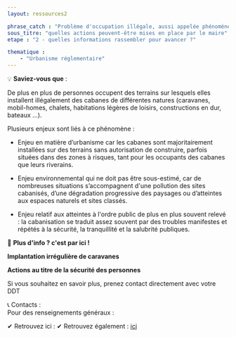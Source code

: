 ```yaml
---
layout: ressources2

phrase_catch : "Problème d'occupation illégale, aussi appelée phénomène de "cabanisation""
sous_titre: "quelles actions peuvent-être mises en place par le maire"
etape : "2 - quelles informations rassembler pour avancer ?"

thematique :
    - "Urbanisme réglementaire"
---
```

  
💡 **Saviez-vous que** :  
  
De plus en plus de personnes occupent des terrains sur lesquels elles installent illégalement des cabanes de différentes natures (caravanes, mobil-homes, chalets, habitations légères de loisirs, constructions en dur, bateaux …).

Plusieurs enjeux sont liés à ce phénomène : 

- Enjeu en matière d’urbanisme car les cabanes sont majoritairement installées sur des terrains sans autorisation de construire, parfois situées dans des zones à risques, tant pour les occupants des cabanes que leurs riverains.


- Enjeu environnemental qui ne doit pas être sous-estimé, car de nombreuses situations s’accompagnent d'une pollution des sites cabanisés, d’une dégradation progressive des paysages ou d’atteintes aux espaces naturels et sites classés. 


- Enjeu relatif aux atteintes à l'ordre public de plus en plus souvent relevé : la cabanisation se traduit assez souvent par des troubles manifestes et répétés à la sécurité, la tranquillité et la salubrité publiques. 




🚀 **Plus d'info ? c'est par ici !**  
  
**Implantation irrégulière de caravanes**



**Actions au titre de la sécurité des personnes**



Si vous souhaitez en savoir plus, prenez contact directement avec votre DDT
  
📞 Contacts :    
Pour des renseignements généraux : 


✔ Retrouvez ici : 
✔ Retrouvez également  : [ici](https://www.choisirsonamo.fr/)  

